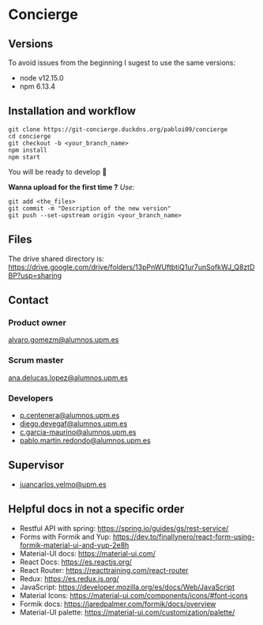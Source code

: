 # Concierge
## Versions
To avoid issues from the beginning I sugest to use the same versions:
* node v12.15.0
* npm 6.13.4

## Installation and workflow
```
git clone https://git-concierge.duckdns.org/pabloi09/concierge
cd concierge
git checkout -b <your_branch_name>
npm install
npm start
```
You will be ready to develop :tada:

**Wanna upload for the first time ?**
*Use:*
```
git add <the_files>
git commit -m "Description of the new version"
git push --set-upstream origin <your_branch_name>
```
## Files
The drive shared directory is:
https://drive.google.com/drive/folders/13pPnWUftbtiQ1ur7unSofkWJ_Q8ztDBP?usp=sharing
## Contact
### Product owner
alvaro.gomezm@alumnos.upm.es
### Scrum master
ana.delucas.lopez@alumnos.upm.es
### Developers
* p.centenera@alumnos.upm.es
* diego.devegaf@alumnos.upm.es
* c.garcia-maurino@alumnos.upm.es
* pablo.martin.redondo@alumnos.upm.es

## Supervisor
* juancarlos.yelmo@upm.es

## Helpful docs in not a specific order
* Restful API with spring: https://spring.io/guides/gs/rest-service/
* Forms with Formik and Yup: https://dev.to/finallynero/react-form-using-formik-material-ui-and-yup-2e8h
* Material-UI docs: https://material-ui.com/
* React Docs: https://es.reactjs.org/
* React Router: https://reacttraining.com/react-router
* Redux: https://es.redux.js.org/
* JavaScript: https://developer.mozilla.org/es/docs/Web/JavaScript
* Material Icons: https://material-ui.com/components/icons/#font-icons
* Formik docs: https://jaredpalmer.com/formik/docs/overview
* Material-UI palette: https://material-ui.com/customization/palette/
